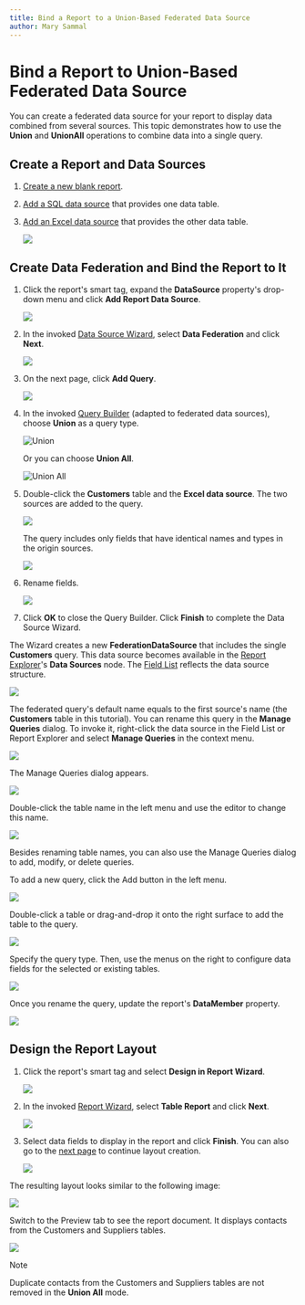 ```yaml
---
title: Bind a Report to a Union-Based Federated Data Source
author: Mary Sammal
---
```


# Bind a Report to Union-Based Federated Data Source

You can create a federated data source for your report to display data combined from several sources. This topic demonstrates how to use the **Union** and **UnionAll** operations to combine data into a single query.

## Create a Report and Data Sources

1. [Create a new blank report](../../../../articles/report-designer/report-designer-for-winforms/report-designer-tools/report-wizard/blank-report.md).

2. [Add a SQL data source](../../../../articles/report-designer/report-designer-for-winforms/bind-to-data/bind-a-report-to-a-database.md) that provides one data table.

3. [Add an Excel data source](../../../../articles/report-designer/report-designer-for-winforms/bind-to-data/bind-a-report-to-an-excel-workbook.md) that provides the other data table.

    ![](../../../../images/DataFederationUnion-initial-data-sources.png)

## Create Data Federation and Bind the Report to It

1. Click the report's smart tag, expand the **DataSource** property's drop-down menu and click **Add Report Data Source**.

    ![](../../../../images/DataFederationUnion-report-smart-tag.png)

2. In the invoked [Data Source Wizard](../../../../articles/report-designer/report-designer-for-winforms/report-designer-tools/data-source-wizard.md), select **Data Federation** and click **Next**.

    ![](../../../../images/eurd-data-federation-wizard.png)

3. On the next page, click **Add Query**.

    ![](../../../../images/DataFederationUnion-wizard-add-query.png)

4. In the invoked [Query Builder](../../../../articles/report-designer/report-designer-for-winforms/report-designer-tools/query-builder.md) (adapted to federated data sources), choose **Union** as a query type.

    ![**Union**](../../../../images/DataFederationUnion-Switch-to-Union.png)

    Or you can choose **Union All**.

    ![**Union All**](../../../../images/DataFederationUnion-Switch-to-UnionAll.png)

5. Double-click the **Customers** table and the **Excel data source**. The two sources are added to the query.

    ![](../../../../images/DataFederationUnion-Added-Sources.png)

    The query includes only fields that have identical names and types in the origin sources.

    <!--image-->
    ![](../../../../images/DataFederationUnion-Common-Fields.png)

6. Rename fields.

    <!--image-->
    ![](../../../../images/DataFederation-FieldAliases.png)

7. Click **OK** to close the Query Builder. Click **Finish** to complete the Data Source Wizard.
 
The Wizard creates a new **FederationDataSource** that includes the single **Customers** query. This data source becomes available in the [Report Explorer](../../../../articles/report-designer/report-designer-for-winforms/report-designer-tools/ui-panels/report-explorer.md)'s **Data Sources** node. The [Field List](../../../../articles/report-designer/report-designer-for-winforms/report-designer-tools/ui-panels/field-list.md) reflects the data source structure. 

![](../../../../images/DataFederationUnion-data-source-structure.png)

The federated query's default name equals to the first source's name (the **Customers** table in this tutorial). You can rename this query in the **Manage Queries** dialog. To invoke it, right-click the data source in the Field List or Report Explorer and select **Manage Queries** in the context menu.

![](../../../../images/DataFederationUnion-rename-query.png)

The Manage Queries dialog appears.

![](../../../../images/data-federation-union-manage-queries-dialog.png)

Double-click the table name in the left menu and use the editor to change this name.

![](../../../../images/data-federation-union-manage-queries-dialog.png)

Besides renaming table names, you can also use the Manage Queries dialog to add, modify, or delete queries.

To add a new query, click the Add button in the left menu.

![](../../../../images/data-federation-union-add-new-query.png)

Double-click a table or drag-and-drop it onto the right surface to add the table to the query.

![](../../../../images/data-federation-union-add-table-to-query.png)

Specify the query type. Then, use the menus on the right to configure data fields for the selected or existing tables.

![](../../../../images/data-federation-union-configure-data-fields.png)

Once you rename the query, update the report's **DataMember** property.

![](../../../../images/DataFederationUnion-report-data-source-property.png)

## Design the Report Layout

1. Click the report's smart tag and select **Design in Report Wizard**.

    ![](../../../../images/DataFederationUnion-design-in-report-wizard.png)

2. In the invoked [Report Wizard](../../../../articles/report-designer/report-designer-for-winforms/report-designer-tools/report-wizard.md), select **Table Report** and click **Next**.

    ![](../../../../images/data-federation-report-wizard-table-report.png)

3. Select data fields to display in the report and click **Finish**. You can also go to the [next page](../../../../articles/report-designer/report-designer-for-winforms/report-designer-tools/report-wizard/table-report/add-grouping-levels.md) to continue layout creation.

    ![](../../../../images/DataFederationUnion-report-wizard-select-fields.png)

The resulting layout looks similar to the following image:

![](../../../../images/DataFederationUnion-report-layout-result.png)

Switch to the Preview tab to see the report document. It displays contacts from the Customers and Suppliers tables.

![](../../../../images/DataFederationUnion-report-document-result-union.png)

> [!Note]
> Duplicate contacts from the Customers and Suppliers tables are not removed in the **Union All** mode.